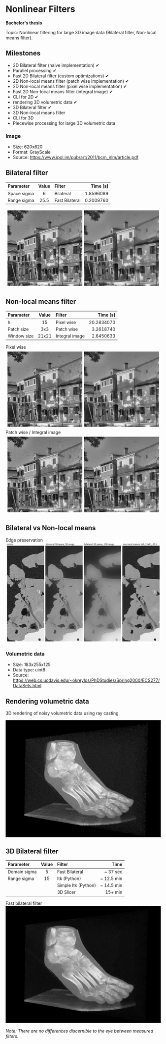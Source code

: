 # Nonlinear Filters
**Bachelor's thesis**

Topic: Nonlinear filtering for large 3D image data (Bilateral filter, Non-local means filter). 

## Milestones
- 2D Bilateral filter (naive implementation) ✔
- Parallel processing ✔
- Fast 2D Bilateral filter (custom optimizations) ✔
- 2D Non-local means filter (patch wise implementation) ✔
- 2D Non-local means filter (pixel wise implementation) ✔
- Fast 2D Non-local means filter (integral image) ✔
- CLI for 2D ✔
- rendering 3D volumetric data ✔
- 3D Bilateral filter ✔
- 3D Non-local means filter
- CLI for 3D
- Piecewise processing for large 3D volumetric data

### Image

- Size: 620x620
- Format: GrayScale
- Source: https://www.ipol.im/pub/art/2011/bcm_nlm/article.pdf

## Bilateral filter

| Parameter   | Value | Filter         | Time \[s\]|
|:------------|:-----:|:---------------|----------:|
| Space sigma | 6     | Bilateral      | 1.8596089 |
| Range sigma | 25.5  | Fast Bilateral | 0.2009760 |

![Bilateral filter](/Images/bl-noisy-vs-bilateral.png)

## Non-local means filter

| Parameter   | Value | Filter         | Time \[s\] |
|:------------|:-----:|:---------------|-----------:|
| h           | 15    | Pixel wise     | 20.2834070 |
| Patch size  | 3x3   | Patch wise     | 3.2618740  |
| Window size | 21x21 | Integral image | 2.6450633  |

Pixel wise
![Non-local means filter](/Images/nlm-noisy-vs-pixel.png)
Patch wise / Integral image
![Non-local means filter](/Images/nlm-noisy-vs-patch.png)

## Bilateral vs Non-local means

Edge preservation
![Edge preservation](/Images/edge-preservation.png)

### Volumetric data

- Size: 183x255x125
- Data type: uint8
- Source: https://web.cs.ucdavis.edu/~okreylos/PhDStudies/Spring2000/ECS277/DataSets.html

## Rendering volumetric data
3D rendering of noisy volumetric data using ray casting

![Volumetric image](/Images/3drender.png)

## 3D Bilateral filter

| Parameter    | Value | Filter              | Time         |
|:-------------|:-----:|:--------------------|-------------:|
| Domain sigma | 5     | Fast Bilateral      | ~ 37 sec     |
| Range sigma  | 15    | Itk (Python)        | ~ 12.5 min   |
|              |       | Simple Itk (Python) | ~ 14.5 min   |
|              |       | 3D Slicer           | 15+ min      |

Fast bilateral filter
![Fast 3D bilateral](/Images/3dbl.png)

*Note: There are no differences discernible to the eye between measured filters.*
